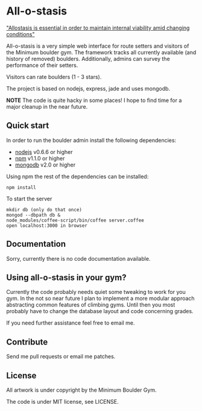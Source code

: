 # All-o-stasis

["Allostasis is essential in order to maintain internal viability amid
changing conditions"](http://en.wikipedia.org/wiki/Allostasis)

All-o-stasis is a very simple web interface for route setters and visitors of the
Minimum boulder gym. The framework tracks all currently available (and history
of removed) boulders. Additionally, admins can survey the performance of their
setters.

Visitors can rate boulders (1 - 3 stars).

The project is based on nodejs, express, jade and uses mongodb.

**NOTE** The code is quite hacky in some places! I hope to find time for a
major cleanup in the near future.


## Quick start ##

In order to run the boulder admin install the following dependencies:

* [nodejs](http://nodejs.org/) v0.6.6 or higher
* [npm](http://npmjs.org/) v1.1.0 or higher
* [mongodb](http://www.mongodb.org/) v2.0 or higher

Using npm the rest of the dependencies can be installed:

    npm install

To start the server

    mkdir db (only do that once)
    mongod --dbpath db &
    node_modules/coffee-script/bin/coffee server.coffee
    open localhost:3000 in browser


## Documentation ##

Sorry, currently there is no code documentation available.


## Using all-o-stasis in your gym?

Currently the code probably needs quiet some tweaking to work for you gym. In
the not so near future I plan to implement a more modular approach abstracting
common features of climbing gyms. Until then you most probably have to change
the database layout and code concerning grades.

If you need further assistance feel free to email me.


## Contribute ##

Send me pull requests or email me patches.


## License ##

All artwork is under copyright by the Minimum Boulder Gym.

The code is under MIT license, see LICENSE.
